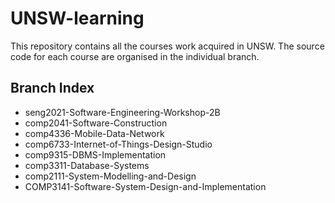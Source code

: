 # UNSW-learning
This repository contains all the courses work acquired in UNSW. The source code for each course are organised in the individual branch.

## Branch Index
  * seng2021-Software-Engineering-Workshop-2B
  * comp2041-Software-Construction
  * comp4336-Mobile-Data-Network
  * comp6733-Internet-of-Things-Design-Studio
  * comp9315-DBMS-Implementation
  * comp3311-Database-Systems
  * comp2111-System-Modelling-and-Design
  * COMP3141-Software-System-Design-and-Implementation
